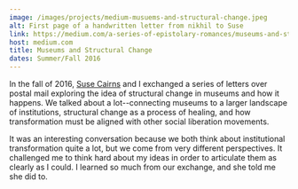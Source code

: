 ```yaml
---
image: /images/projects/medium-musuems-and-structural-change.jpeg
alt: First page of a handwritten letter from nikhil to Suse
link: https://medium.com/a-series-of-epistolary-romances/museums-and-structural-change-1bf98e2c2db7
host: medium.com
title: Museums and Structural Change
dates: Summer/Fall 2016
---
```

In the fall of 2016, [Suse Cairns](https://museumgeek.xyz/) and I exchanged a series of letters over postal mail exploring the idea of structural change in museums and how it happens. We talked about a lot--connecting museums to a larger landscape of institutions, structural change as a process of healing, and how transformation must be aligned with other social liberation movements.

It was an interesting conversation because we both think about institutional transformation quite a lot, but we come from very different perspectives. It challenged me to think hard about my ideas in order to articulate them as clearly as I could. I learned so much from our exchange, and she told me she did to.
